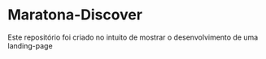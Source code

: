 # Maratona-Discover
Este repositório foi criado no intuito de mostrar o desenvolvimento de uma landing-page
